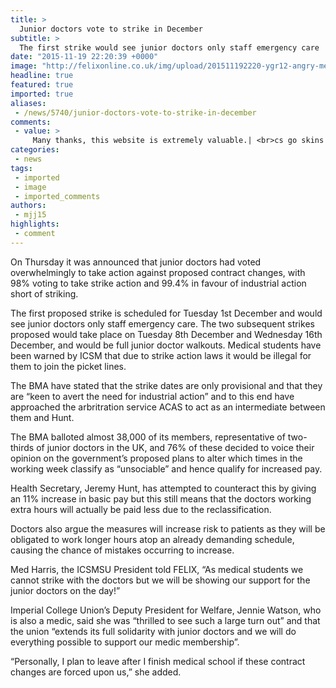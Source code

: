 ```yaml
---
title: >
  Junior doctors vote to strike in December
subtitle: >
  The first strike would see junior doctors only staff emergency care
date: "2015-11-19 22:20:39 +0000"
image: "http://felixonline.co.uk/img/upload/201511192220-ygr12-angry-medics.jpg"
headline: true
featured: true
imported: true
aliases:
 - /news/5740/junior-doctors-vote-to-strike-in-december
comments:
 - value: >
     Many thanks, this website is extremely valuable.| <br>cs go skins download http://csgoskinsshop.inube.com/blog/4826207/2k16-mt-to-acquire-their-youthful/
categories:
 - news
tags:
 - imported
 - image
 - imported_comments
authors:
 - mjj15
highlights:
 - comment
---
```


On Thursday it was announced that junior doctors had voted overwhelmingly to take action against proposed contract changes, with 98% voting to take strike action and 99.4% in favour of industrial action short of striking.

The first proposed strike is scheduled for Tuesday 1st December and would see junior doctors only staff emergency care. The two subsequent strikes proposed would take place on Tuesday 8th December and Wednesday 16th December, and would be full junior doctor walkouts. Medical students have been warned by ICSM that due to strike action laws it would be illegal for them to join the picket lines.

The BMA have stated that the strike dates are only provisional and that they are “keen to avert the need for industrial action” and to this end have approached the arbritration service ACAS to act as an intermediate between them and Hunt.

The BMA balloted almost 38,000 of its members, representative of two-thirds of junior doctors in the UK, and 76% of these decided to voice their opinion on the government’s proposed plans to alter which times in the working week classify as “unsociable” and hence qualify for increased pay.

Health Secretary, Jeremy Hunt, has attempted to counteract this by giving an 11% increase in basic pay but this still means that the doctors working extra hours will actually be paid less due to the reclassification.

Doctors also argue the measures will increase risk to patients as they will be obligated to work longer hours atop an already demanding schedule, causing the chance of mistakes occurring to increase.

Med Harris, the ICSMSU President told FELIX, “As medical students we cannot strike with the doctors but we will be showing our support for the junior doctors on the day!”

Imperial College Union’s Deputy President for Welfare, Jennie Watson, who is also a medic, said she was “thrilled to see such a large turn out” and that the union “extends its full solidarity with junior doctors and we will do everything possible to support our medic membership”.

“Personally, I plan to leave after I finish medical school if these contract changes are forced upon us,” she added.
